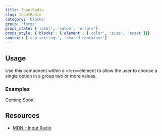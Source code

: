 ```yaml
---
title: InputRadio
slug: InputRadio
category: 'blocks'
group: 'forms'
props_state: ['label', 'value', 'errors']
props_style: {'blocks': {'element': ['color', 'size', 'asset']}}
context: ['app.settings', 'shared.container']
---
```


## Usage

Use this component within a `<form>`element to allow the user to choose a single option in a group two or more values.

### Examples

<p class="feedback bare emoji:default">Coming Soon!</p>

## Resources

- [MDN - Input Radio](https://developer.mozilla.org/en-US/docs/Web/HTML/Element/input/radio)
